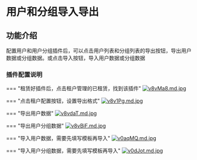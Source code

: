 # 用户和分组导入导出

## 功能介绍
配置用户和用户分组插件后，可以点击用户列表和分组列表的导出按钮，导出用户数据或分组数据。或点击导入按钮，导入用户数据或分组数据

### 插件配置说明

=== "租赁好插件后，点击租户管理的已租赁，找到该插件"
    [![v8vMa8.md.jpg](https://s1.ax1x.com/2022/08/11/v8vMa8.md.jpg)](https://imgtu.com/i/v8vMa8)

=== "点击租户配置按钮，设置导出格式"
    [![v8v1Pg.md.jpg](https://s1.ax1x.com/2022/08/11/v8v1Pg.md.jpg)](https://imgtu.com/i/v8v1Pg)

=== "导出用户数据"
    [![v8vdaT.md.jpg](https://s1.ax1x.com/2022/08/11/v8vdaT.md.jpg)](https://imgtu.com/i/v8vdaT)

=== "导出用户分组数据"
    [![v8vBiF.md.jpg](https://s1.ax1x.com/2022/08/11/v8vBiF.md.jpg)](https://imgtu.com/i/v8vBiF)

=== "导入用户数据，需要先填写模板再导入"
    [![v0aqMQ.md.jpg](https://s1.ax1x.com/2022/08/16/v0aqMQ.md.jpg)](https://imgtu.com/i/v0aqMQ)

=== "导入用户分组数据，需要先填写模板再导入"
    [![v0dJot.md.jpg](https://s1.ax1x.com/2022/08/16/v0dJot.md.jpg)](https://imgtu.com/i/v0dJot)